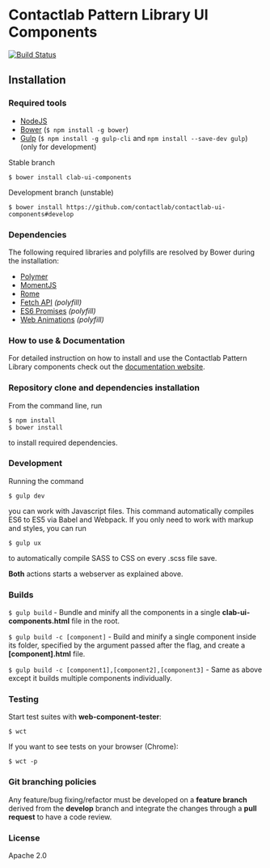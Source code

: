 # Contactlab Pattern Library UI Components

[![Build Status](https://travis-ci.org/contactlab/contactlab-ui-components.svg)](https://travis-ci.org/contactlab/contactlab-ui-components)

## Installation

### Required tools
- [NodeJS](https://nodejs.org/)
- [Bower](https://bower.io/) (```$ npm install -g bower```)
- [Gulp](http://gulpjs.com) (```$ npm install -g gulp-cli``` and ```npm install --save-dev gulp```) (only for development)

Stable branch

	$ bower install clab-ui-components

Development branch (unstable)

	$ bower install https://github.com/contactlab/contactlab-ui-components#develop

### Dependencies

The following required libraries and polyfills are resolved by Bower during the installation:

- [Polymer](https://www.polymer-project.org/1.0/)
- [MomentJS](http://momentjs.com/)
- [Rome](https://bevacqua.github.io/rome/)
- [Fetch API](http://github.github.io/fetch/) *(polyfill)*
- [ES6 Promises](https://github.com/stefanpenner/es6-promise) *(polyfill)*
- [Web Animations](https://github.com/web-animations/web-animations-js) *(polyfill)*

### How to use & Documentation

For detailed instruction on how to install and use the Contactlab Pattern Library components check out the [documentation website](https://ux.contactlab.com).

<!-- ### IE issues
Internet Explorer 11 does not support the .from() method in the Array object. You can use [this polyfill](https://github.com/ChilldeinEistee/Array.from) to fix the issue. In a future release we will ship this polyfill within the project. -->

### Repository clone and dependencies installation

From the command line, run

```
$ npm install
$ bower install
```

to install required dependencies.

### Development

Running the command

```
$ gulp dev
```

you can work with Javascript files. This command automatically compiles ES6 to ES5 via Babel and Webpack.
If you only need to work with markup and styles, you can run

```
$ gulp ux
```

to automatically compile SASS to CSS on every .scss file save.

**Both** actions starts a webserver as explained above.

### Builds

`$ gulp build` - Bundle and minify all the components in a single **clab-ui-components.html** file in the root.

`$ gulp build -c [component]` - Build and minify a single component inside its folder, specified by the argument passed after the flag, and create a **[component].html** file.

`$ gulp build -c [component1],[component2],[component3]` - Same as above except it builds multiple components individually.

### Testing

Start test suites with **web-component-tester**:

	$ wct

If you want to see tests on your browser (Chrome):

	$ wct -p

### Git branching policies

Any feature/bug fixing/refactor must be developed on a **feature branch** derived from the **develop** branch and integrate the changes through a **pull request** to have a code review.

### License
Apache 2.0
